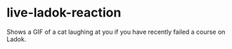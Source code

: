 # live-ladok-reaction
Shows a GIF of a cat laughing at you if you have recently failed a course on Ladok.
